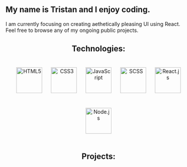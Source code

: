 
<h2 align="left">My name is Tristan and I enjoy coding.</h2>
I am currently focusing on creating aethetically pleasing UI using React. Feel free to browse any of my ongoing public projects. 
<h2 align="center">Technologies:</h2>
<p align="center">
 <img src="https://cdn.svgporn.com/logos/html-5.svg" alt="HTML5" width="70" hspace="10" vspace="20"/>
  <img src="https://cdn.svgporn.com/logos/css-3.svg" alt="CSS3" width="70" hspace="10"  vspace="20"/>
  <img src="https://cdn.svgporn.com/logos/javascript.svg" alt="JavaScript" width="70" hspace="10"  vspace="20"/>
  <img src="https://cdn.svgporn.com/logos/sass.svg" alt="SCSS" width="70" hspace="10"  vspace="20"/>
  <img src="https://cdn.svgporn.com/logos/react.svg" alt="React.js" width="70" hspace="10"  vspace="20"/>
  <img src="https://cdn.svgporn.com/logos/nodejs.svg" alt="Node.js" width="70" hspace="10"  vspace="20"/>
 </p>
 <h2 align="center">Projects:</h2>
 

